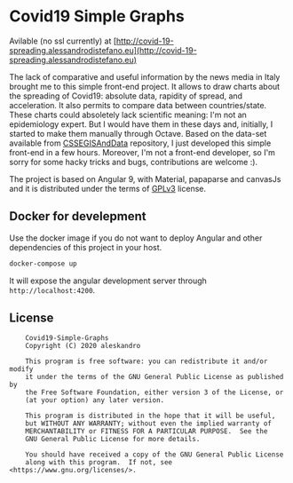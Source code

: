 # Covid19 Simple Graphs

Avilable (no ssl currently) at [http://covid-19-spreading.alessandrodistefano.eu](http://covid-19-spreading.alessandrodistefano.eu)

The lack of comparative and useful information by the news media in Italy brought me to this simple front-end project.
It allows to draw charts about the spreading of Covid19: absolute data, rapidity of spread, and acceleration. It also permits to compare data between countries/state.
These charts could absoletely lack scientific meaning: I'm not an epidemiology expert. But I would have them in these days and, initially, I started to make them manually through Octave. Based on the data-set available from [CSSEGISAndData](https://github.com/CSSEGISandData/COVID-19) repository, I just developed this simple front-end in a few hours.
Moreover, I'm not a front-end developer, so I'm sorry for some hacky tricks and bugs, contributions are welcome :).

The project is based on Angular 9, with Material, papaparse and canvasJs and it is distributed under the terms of [GPLv3](https://www.gnu.org/licenses/gpl-3.0.en.html) license.



## Docker for develepment

Use the docker image if you do not want to deploy Angular and other dependencies of this project in your host.

```bash
docker-compose up
```

It will expose the angular development server through `http://localhost:4200`.

## License
```
    Covid19-Simple-Graphs
    Copyright (C) 2020 aleskandro

    This program is free software: you can redistribute it and/or modify
    it under the terms of the GNU General Public License as published by
    the Free Software Foundation, either version 3 of the License, or
    (at your option) any later version.

    This program is distributed in the hope that it will be useful,
    but WITHOUT ANY WARRANTY; without even the implied warranty of
    MERCHANTABILITY or FITNESS FOR A PARTICULAR PURPOSE.  See the
    GNU General Public License for more details.

    You should have received a copy of the GNU General Public License
    along with this program.  If not, see <https://www.gnu.org/licenses/>.
```
